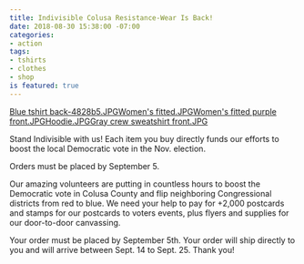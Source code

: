 ```yaml
---
title: Indivisible Colusa Resistance-Wear Is Back!
date: 2018-08-30 15:38:00 -07:00
categories:
- action
tags:
- tshirts
- clothes
- shop
is featured: true
---
```


[Blue tshirt back-4828b5.JPG](/uploads/Blue%20tshirt%20back-4828b5.JPG)[Women's fitted.JPG](/uploads/Women's%20fitted.JPG)[Women's fitted purple front.JPG](/uploads/Women's%20fitted%20purple%20front.JPG)[Hoodie.JPG](/uploads/Hoodie.JPG)[Gray crew sweatshirt front.JPG](/uploads/Gray%20crew%20sweatshirt%20front.JPG)

Stand Indivisible with us! Each item you buy directly funds our efforts to boost the local Democratic vote in the Nov. election.

Orders must be placed by September 5. 

Our amazing volunteers are putting in countless hours to boost the Democratic vote in Colusa County and flip neighboring Congressional districts from red to blue. We need your help to pay for +2,000 postcards and stamps for our postcards to voters events, plus flyers and supplies for our door-to-door canvassing. 

Your order must be placed by September 5th. Your order will ship directly to you and will arrive  between Sept. 14 to Sept. 25. Thank you! 